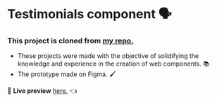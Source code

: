 # Testimonials component 🗣️

### This project is cloned from [my repo.](https://github.com/NicolasR98/javascript-practice-projects) ###

- These projects were made with the objective of solidifying the knowledge and experience in the creation of web components. 📚
- The prototype made on Figma. 🖌️

🔗 **Live preview** [here.](https://nicolasr98.github.io/testimonials-component/) 👈
